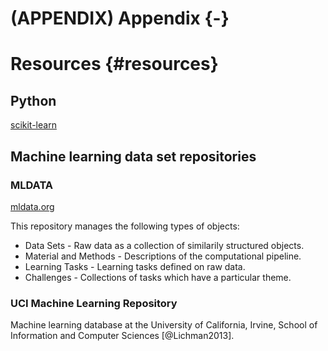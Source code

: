 # (APPENDIX) Appendix {-} 

# Resources {#resources}

## Python
[scikit-learn](http://scikit-learn.org)


## Machine learning data set repositories

### MLDATA

[mldata.org](http://mldata.org/)

This repository manages the following types of objects:

* Data Sets - Raw data as a collection of similarily structured objects.
* Material and Methods - Descriptions of the computational pipeline.
* Learning Tasks - Learning tasks defined on raw data.
* Challenges - Collections of tasks which have a particular theme.

### UCI Machine Learning Repository
Machine learning database at the University of California, Irvine, School of Information and Computer Sciences [@Lichman2013].
